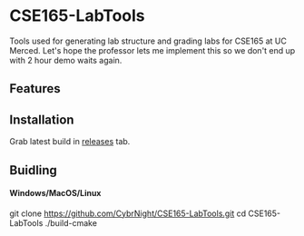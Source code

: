 
# CSE165-LabTools

Tools used for generating lab structure and grading labs for CSE165 at UC Merced.
Let's hope the professor lets me implement this so we don't end up with 2 hour demo waits again.

## Features

## Installation
Grab latest build in [releases](https://github.com/CybrNight/CSE165-LabTools/releases) tab.

## Buidling

#### Windows/MacOS/Linux
  git clone https://github.com/CybrNight/CSE165-LabTools.git
  cd CSE165-LabTools
  ./build-cmake
